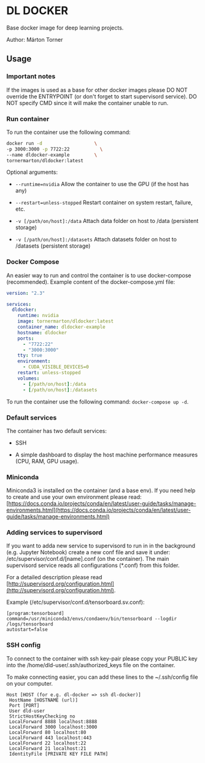 # DL DOCKER

Base docker image for deep learning projects.

Author: Márton Torner
 
## Usage

### Important notes
 
If the images is used as a base for other docker images please 
DO NOT override the ENTRYPOINT (or don't forget to start supervisord service).
DO NOT specify CMD since it will make the container unable to run.

### Run container

To run the container use the following command:

```bash
docker run -d                   \
-p 3000:3000 -p 7722:22           \
--name dldocker-example         \
tornermarton/dldocker:latest
```

Optional arguments:

- `--runtime=nvidia` Allow the container to use the GPU (if the host has any)

- `--restart=unless-stopped` Restart container on system restart, failure, etc.

- `-v [/path/on/host]:/data` Attach data folder on host to /data (persistent storage)

- `-v [/path/on/host]:/datasets` Attach datasets folder on host to /datasets (persistent storage)

### Docker Compose

An easier way to run and control the container is to use docker-compose (recommended).
Example content of the docker-compose.yml file:

```yaml
version: "2.3"

services:
  dldocker:
    runtime: nvidia
    image: tornermarton/dldocker:latest
    container_name: dldocker-example
    hostname: dldocker
    ports:
      - "7722:22"
      - "3000:3000"
    tty: true
    environment:
      - CUDA_VISIBLE_DEVICES=0
    restart: unless-stopped
    volumes:
      - [/path/on/host]:/data
      - [/path/on/host]:/datasets
```

To run the container use the following command: `docker-compose up -d`.

### Default services

The container has two default services:

- SSH

- A simple dashboard to display the host machine performance measures (CPU, RAM, GPU usage).

### Miniconda

Miniconda3 is installed on the container (and a base env). 
If you need help to create and use your own environment please read:
[https://docs.conda.io/projects/conda/en/latest/user-guide/tasks/manage-environments.html](https://docs.conda.io/projects/conda/en/latest/user-guide/tasks/manage-environments.html)

### Adding services to supervisord

If you want to adda new service to supervisord to run in in the background (e.g. Jupyter Notebook) 
create a new conf file and save it under: /etc/supervisor/conf.d/[name].conf (on the container).
The main supervisord service reads all configurations (*.conf) from this folder.

For a detailed description please read [http://supervisord.org/configuration.html](http://supervisord.org/configuration.html).

Example (/etc/supervisor/conf.d/tensorboard.sv.conf):

```text
[program:tensorboard]
command=/usr/miniconda3/envs/condaenv/bin/tensorboard --logdir /logs/tensorboard
autostart=false
```

### SSH config

To connect to the container with ssh key-pair please copy your PUBLIC key into
the /home/dld-user/.ssh/authorized_keys file on the container.

To make connecting easier, you can add these lines to the ~/.ssh/config file on your computer.
```text
Host [HOST (for e.g. dl-docker => ssh dl-docker)]
 HostName [HOSTNAME (url)]
 Port [PORT]
 User dld-user
 StrictHostKeyChecking no
 LocalForward 8888 localhost:8888
 LocalForward 3000 localhost:3000
 LocalForward 80 localhost:80
 LocalForward 443 localhost:443
 LocalForward 22 localhost:22
 LocalForward 21 localhost:21
 IdentityFile [PRIVATE KEY FILE PATH]
```